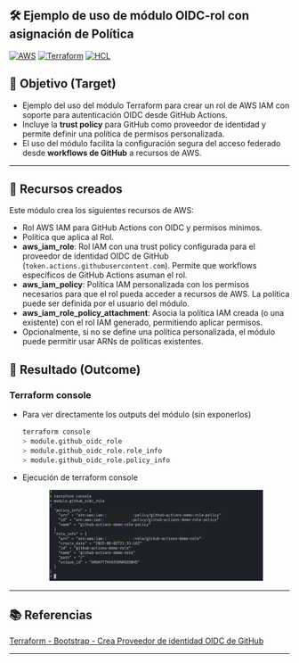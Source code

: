 ## 🛠️ Ejemplo de uso de módulo OIDC-rol con asignación de Política

[![AWS](https://img.shields.io/badge/AWS-%23FF9900.svg?logo=amazon-web-services&logoColor=white)](#)
[![Terraform](https://img.shields.io/badge/IaC-Terraform-623CE4?logo=terraform&logoColor=white)](#)
[![HCL](https://img.shields.io/badge/Language-HCL-blueviolet)](#)

## 🎯 Objetivo (Target)
- Ejemplo del uso del módulo Terraform para crear un rol de AWS IAM con soporte para autenticación OIDC desde GitHub Actions.
- Incluye la **trust policy** para GitHub como proveedor de identidad y permite definir una política de permisos personalizada.
- El uso del módulo facilita la configuración segura del acceso federado desde **workflows de GitHub** a recursos de AWS.

---

## 🧱 Recursos creados
Este módulo crea los siguientes recursos de AWS:
- Rol AWS IAM para GitHub Actions con OIDC y permisos mínimos.
- Política que aplica al Rol.
- **aws_iam_role**: Rol IAM con una trust policy configurada para el proveedor de identidad OIDC de GitHub (`token.actions.githubusercontent.com`). Permite que workflows específicos de GitHub Actions asuman el rol.
- **aws_iam_policy**: Política IAM personalizada con los permisos necesarios para que el rol pueda acceder a recursos de AWS. La política puede ser definida por el usuario del módulo.
- **aws_iam_role_policy_attachment**: Asocia la política IAM creada (o una existente) con el rol IAM generado, permitiendo aplicar permisos.
- Opcionalmente, si no se define una política personalizada, el módulo puede permitir usar ARNs de políticas existentes.

## 🚀 Resultado (Outcome)
### Terraform console
- Para ver directamente los outputs del módulo (sin exponerlos)
    
    ```bash
    terraform console
    > module.github_oidc_role
    > module.github_oidc_role.role_info
    > module.github_oidc_role.policy_info
    ```

- Ejecución de terraform console

    <p align="center">
    <img src="../../assets/imagenes/terraform_console_output.png" alt="Terraform Console" width="80%">
    </p>

---

## 📚 Referencias
[Terraform - Bootstrap - Crea Proveedor de identidad OIDC de GitHub](https://github.com/samuelrojasm/demo-terraform-aws/tree/main/IAM/iam-openid-connect-github)

---